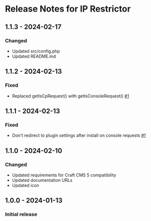 # Release Notes for IP Restrictor

## 1.1.3 - 2024-02-17

### Changed
- Updated src/config.php
- Updated README.md

## 1.1.2 - 2024-02-13

### Fixed
- Replaced getIsCpRequest() with getIsConsoleRequest() [#1](https://github.com/jrrdnx/craft-ip-restrictor/issues/1)

## 1.1.1 - 2024-02-13

### Fixed
- Don't redirect to plugin settings after install on console requests [#1](https://github.com/jrrdnx/craft-ip-restrictor/issues/1)

## 1.1.0 - 2024-02-10

### Changed
- Updated requirements for Craft CMS 5 compatibility
- Updated documentation URLs
- Updated icon

## 1.0.0 - 2024-01-13

### Initial release
